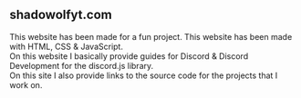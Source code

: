 ## shadowolfyt.com
This website has been made for a fun project. This website has been made with HTML, CSS & JavaScript.<br>
On this website I basically provide guides for Discord & Discord Development for the discord.js library.<br>
On this site I also provide links to the source code for the projects that I work on.
